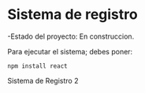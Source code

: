 <h1> Sistema de registro </h1>

-Estado del proyecto: En construccion.

Para ejecutar el sistema; debes poner:

```npm install react```

Sistema de Registro 2
